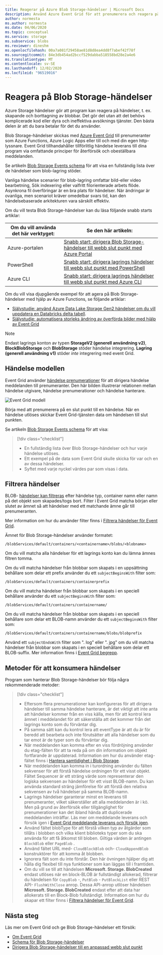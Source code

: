 ```yaml
---
title: Reagerar på Azure Blob Storage-händelser | Microsoft Docs
description: Använd Azure Event Grid för att prenumerera och reagera på Blob Storage-händelser. Förstå händelse modellen, filtrerings händelser och metoder för att konsumera händelser.
author: normesta
ms.author: normesta
ms.date: 04/06/2020
ms.topic: conceptual
ms.service: storage
ms.subservice: blobs
ms.reviewer: dineshm
ms.openlocfilehash: 00a7a081f29458ae81d8d8ea4dd8f7abef42f78f
ms.sourcegitcommit: 84e3db454ad2bccf529dabba518558bd28e2a4e6
ms.translationtype: MT
ms.contentlocale: sv-SE
ms.lasthandoff: 12/02/2020
ms.locfileid: "96519016"
---
```

# <a name="reacting-to-blob-storage-events"></a>Reagera på Blob Storage-händelser

Azure Storage händelser gör att program kan reagera på händelser, t. ex. skapande och borttagning av blobbar. Det gör det utan att det behövs komplicerade kod eller dyra och ineffektiva avsöknings tjänster. Den bästa delen är att du bara betalar för det du använder.

Blob Storage-händelser skickas med [Azure Event Grid](https://azure.microsoft.com/services/event-grid/) till prenumeranter som Azure Functions, Azure Logic Apps eller till och med din egen http-lyssnare. Event Grid tillhandahåller tillförlitlig händelse leverans till dina program via omfattande principer för återförsök och obeställbara meddelanden.

Se artikeln [Blob Storage Events schema](../../event-grid/event-schema-blob-storage.md?toc=%2fazure%2fstorage%2fblobs%2ftoc.json) för att visa en fullständig lista över de händelser som blob-lagring stöder.

Vanliga händelse scenarier för blob-lagring omfattar bild-eller video bearbetning, Sök indexering eller valfritt filorienterade arbets flöde. Asynkrona fil överföringar är en bra plats för händelser. När ändringar är ovanliga, men scenariot kräver omedelbar svars tid, kan den händelsebaserade arkitekturen vara särskilt effektiv.

Om du vill testa Blob Storage-händelser kan du läsa följande snabb starts artiklar:

|Om du vill använda det här verktyget:    |Se den här artikeln: |
|--|-|
|Azure-portalen    |[Snabb start: dirigera Blob Storage-händelser till webb slut punkt med Azure Portal](../../event-grid/blob-event-quickstart-portal.md?toc=%2fazure%2fstorage%2fblobs%2ftoc.json)|
|PowerShell    |[Snabb start: dirigera lagrings händelser till webb slut punkt med PowerShell](./storage-blob-event-quickstart-powershell.md?toc=%2fazure%2fstorage%2fblobs%2ftoc.json)|
|Azure CLI    |[Snabb start: dirigera lagrings händelser till webb slut punkt med Azure CLI](./storage-blob-event-quickstart.md?toc=%2fazure%2fstorage%2fblobs%2ftoc.json)|

Om du vill visa djupgående exempel för att agera på Blob Storage-händelser med hjälp av Azure Functions, se följande artiklar:

- [Självstudie: använd Azure Data Lake Storage Gen2 händelser om du vill uppdatera en Databricks delta tabell](data-lake-storage-events.md).
- [Självstudie: automatisera storleks ändring av överförda bilder med hjälp av Event Grid](../../event-grid/resize-images-on-storage-blob-upload-event.md?tabs=dotnet)

>[!NOTE]
> Endast lagrings konton av typen **StorageV2 (generell användning v2)**, **BlockBlobStorage** och **BlobStorage** stöder händelse integrering. **Lagring (generell användning v1)** stöder *inte* integrering med event Grid.

## <a name="the-event-model"></a>Händelse modellen

Event Grid använder [händelse prenumerationer](../../event-grid/concepts.md#event-subscriptions) för att dirigera händelse meddelanden till prenumeranter. Den här bilden illustrerar relationen mellan händelse utgivare, händelse prenumerationer och händelse hanterare.

![Event Grid modell](./media/storage-blob-event-overview/event-grid-functional-model.png)

Börja med att prenumerera på en slut punkt till en händelse. När en händelse utlöses skickar Event Grid-tjänsten data om händelsen till slut punkten.

Se artikeln [Blob Storage Events schema](../../event-grid/event-schema-blob-storage.md?toc=%2fazure%2fstorage%2fblobs%2ftoc.json) för att visa:

> [!div class="checklist"]
> * En fullständig lista över Blob Storage-händelser och hur varje händelse utlöses.
> * Ett exempel på de data som Event Grid skulle skicka för var och en av dessa händelser.
> * Syftet med varje nyckel värdes par som visas i data.

## <a name="filtering-events"></a>Filtrera händelser

BLOB- [händelser kan filtreras](/cli/azure/eventgrid/event-subscription) efter händelse typ, container namn eller namn på det objekt som skapades/togs bort. Filter i Event Grid matcha början eller slutet av ämnet så att händelser med ett matchande ämne går till prenumeranten.

Mer information om hur du använder filter finns i [Filtrera händelser för Event Grid](../../event-grid/how-to-filter-events.md).

Ämnet för Blob Storage-händelser använder formatet:

```
/blobServices/default/containers/<containername>/blobs/<blobname>
```

Om du vill matcha alla händelser för ett lagrings konto kan du lämna ämnes filtren tomma.

Om du vill matcha händelser från blobbar som skapats i en uppsättning behållare som delar ett prefix använder du ett `subjectBeginsWith` filter som:

```
/blobServices/default/containers/containerprefix
```

Om du vill matcha händelser från blobbar som skapats i en speciell behållare använder du ett `subjectBeginsWith` filter som:

```
/blobServices/default/containers/containername/
```

Om du vill matcha händelser från blobbar som skapats i en speciell behållare som delar ett BLOB-namn använder du ett `subjectBeginsWith` filter som:

```
/blobServices/default/containers/containername/blobs/blobprefix
```

Använd ett `subjectEndsWith` filter som ". log" eller ". jpg" om du vill matcha händelser från blobbar som skapats i en speciell behållare som delar ett BLOB-suffix. Mer information finns i [Event Grid begrepp](../../event-grid/concepts.md#event-subscriptions).

## <a name="practices-for-consuming-events"></a>Metoder för att konsumera händelser

Program som hanterar Blob Storage-händelser bör följa några rekommenderade metoder:
> [!div class="checklist"]
> * Eftersom flera prenumerationer kan konfigureras för att dirigera händelser till samma händelse hanterare, är det viktigt att inte anta att händelser kommer från en viss källa, men för att kontrol lera ämnet i meddelandet för att säkerställa att det kommer från det lagrings konto som du förväntar dig.
> * På samma sätt kan du kontrol lera att eventType är att du är för beredd att bearbeta och inte förutsätter att alla händelser som du tar emot är de typer som du förväntar dig.
> * När meddelanden kan komma efter en viss fördröjning använder du etag-fälten för att ta reda på om din information om objekt fortfarande är uppdaterad. Information om hur du använder etag-fältet finns i [Hantera samtidighet i Blob Storage](../common/storage-concurrency.md?toc=%2fazure%2fstorage%2fblobs%2ftoc.json#managing-concurrency-in-blob-storage).
> * När meddelanden kan komma in i turordning använder du fälten sekvenser för att förstå händelse ordningen för ett visst objekt. Fältet Sequencer är ett sträng värde som representerar den logiska sekvensen av händelser för ett visst BLOB-namn. Du kan använda standard sträng jämförelse för att förstå den relativa sekvensen av två händelser på samma BLOB-namn.
> * Lagrings händelser garanterar minst en leverans till prenumeranter, vilket säkerställer att alla meddelanden är i kö. Men på grund av återförsök eller tillgänglighet för prenumerationer kan det ibland hända att duplicerade meddelanden inträffar. Läs mer om meddelande leverans och försök igen i [Event Grid meddelande leverans och försök igen](../../event-grid/delivery-and-retry.md).
> * Använd fältet blobType för att förstå vilken typ av åtgärder som tillåts i blobben och vilka klient biblioteks typer som du ska använda för att få åtkomst till bloben. Giltiga värden är antingen `BlockBlob` eller `PageBlob` . 
> * Använd fältet URL med- `CloudBlockBlob` och- `CloudAppendBlob` konstruktörer för att komma åt blobben.
> * Ignorera fält som du inte förstår. Den här övningen hjälper dig att hålla dig flexibel till nya funktioner som kan läggas till i framtiden.
> * Om du vill se till att händelsen **Microsoft. Storage. BlobCreated** endast utlöses när en block-BLOB är fullständigt allokerad, filtrerar du händelsen för `CopyBlob` -, `PutBlob` - `PutBlockList` eller REST API- `FlushWithClose` anrop. Dessa API-anrop utlöser händelsen **Microsoft. Storage. BlobCreated** endast efter att data har allokerats till en Block-Blob fullständigt. Information om hur du skapar ett filter finns i [Filtrera händelser för Event Grid](../../event-grid/how-to-filter-events.md).


## <a name="next-steps"></a>Nästa steg

Läs mer om Event Grid och ge Blob Storage-händelser ett försök:

- [Om Event Grid](../../event-grid/overview.md)
- [Schema för Blob Storage-händelser](../../event-grid/event-schema-blob-storage.md?toc=%2fazure%2fstorage%2fblobs%2ftoc.json)
- [Dirigera Blob Storage-händelser till en anpassad webb slut punkt](storage-blob-event-quickstart.md)